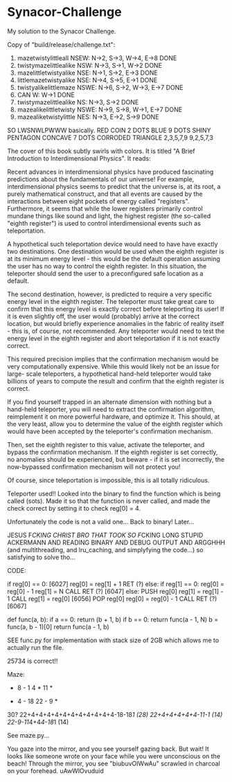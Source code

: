 # Synacor-Challenge
My solution to the Synacor Challenge. 

Copy of "build/release/challenge.txt":

1. mazetwistylittleall 	NSEW: N->2, S->3, W->4, E->8 DONE
2. twistymazelittlealike NSW: N->3, S->1, W->2 DONE
3. mazelittletwistyalike NSE: N->1, S->2, E->3 DONE
4. littlemazetwistyalike NSE: N->4, S->5, E->1 DONE
5. twistyalikelittlemaze NSWE: N->6, S->2, W->3, E->7 DONE
6. CAN				W: W->1 DONE
7. twistymazelittlealike NS: N->3, S->2 DONE
8. mazealikelittletwisty NSWE: N->9, S->8, W->1, E->7 DONE
9. mazealiketwistylittle NES: N->3, E->2, S->9 DONE

SO LWSNWLPWWW basically. 
RED COIN 2 DOTS
BLUE 9 DOTS
SHINY PENTAGON
CONCAVE 7 DOTS
CORRODED TRIANGLE
2,3,5,7,9
9,2,5,7,3

The cover of this book subtly swirls with colors.  It is titled "A Brief Introduction to Interdimensional Physics".  It reads:

Recent advances in interdimensional physics have produced fascinating
predictions about the fundamentals of our universe!  For example,
interdimensional physics seems to predict that the universe is, at its root, a
purely mathematical construct, and that all events are caused by the
interactions between eight pockets of energy called "registers".
Furthermore, it seems that while the lower registers primarily control mundane
things like sound and light, the highest register (the so-called "eighth
register") is used to control interdimensional events such as teleportation.

A hypothetical such teleportation device would need to have have exactly two
destinations.  One destination would be used when the eighth register is at its
minimum energy level - this would be the default operation assuming the user
has no way to control the eighth register.  In this situation, the teleporter
should send the user to a preconfigured safe location as a default.

The second destination, however, is predicted to require a very specific
energy level in the eighth register.  The teleporter must take great care to
confirm that this energy level is exactly correct before teleporting its user!
If it is even slightly off, the user would (probably) arrive at the correct
location, but would briefly experience anomalies in the fabric of reality
itself - this is, of course, not recommended.  Any teleporter would need to test
the energy level in the eighth register and abort teleportation if it is not
exactly correct.

This required precision implies that the confirmation mechanism would be very
computationally expensive.  While this would likely not be an issue for large-
scale teleporters, a hypothetical hand-held teleporter would take billions of
years to compute the result and confirm that the eighth register is correct.

If you find yourself trapped in an alternate dimension with nothing but a
hand-held teleporter, you will need to extract the confirmation algorithm,
reimplement it on more powerful hardware, and optimize it.  This should, at the
very least, allow you to determine the value of the eighth register which would
have been accepted by the teleporter's confirmation mechanism.

Then, set the eighth register to this value, activate the teleporter, and
bypass the confirmation mechanism.  If the eighth register is set correctly, no
anomalies should be experienced, but beware - if it is set incorrectly, the
now-bypassed confirmation mechanism will not protect you!

Of course, since teleportation is impossible, this is all totally ridiculous.

Teleporter used!! Looked into the binary to find the function which is being called (sots). 
Made it so that the function is never called, and made the check correct by setting it
to check reg[0] = 4. 

Unfortunately the code is not a valid one... Back to binary! Later...

JESUS F*CKING CHRIST BRO THAT TOOK SO F*CKING LONG STUPID ACKERMANN AND READING BINARY AND DEBUG OUTPUT AND ARGGHHH
(and multithreading, and lru_caching, and simplyfying the code...) so satisfying to solve tho...

CODE: 

if reg[0] == 0: [6027]
	reg[0] = reg[1] + 1
	RET (?)
else:
	if reg[1] == 0:
		reg[0] = reg[0] - 1
		reg[1] = N
		CALL
		RET (?) [6047]
	else:
		PUSH reg[0]
		reg[1] = reg[1] - 1
		CALL
		reg[1] = reg[0] [6056]
		POP reg[0]
		reg[0] = reg[0] - 1
		CALL
		RET (?) [6067]


def func(a, b):
	if a == 0:
		return (b + 1, b)
	if b == 0:
		return func(a - 1, N)
	b = func(a, b - 1)[0]
	return func(a - 1, b)

SEE func.py for implementation with stack size of 2GB which allows me to actually run the file. 

25734 is correct!!

Maze:


*  8  - 1
4  * 11 *
+  4  - 18
22 -  9 *

30?
22+4+4+4+4+4+4+4+4+4+4+4-18-18*1 (28)
22+4+4+4+4+4-11-1 (14)
22-9-11*4+4*4-18*1 (14)

See maze.py...

You gaze into the mirror, and you see yourself gazing back.  But wait!  It looks like someone wrote on your face while you were unconscious on the beach!  Through the mirror, you see "biubuvOlWwAu" scrawled in charcoal on your forehead. 
uAwWlOvuduid

